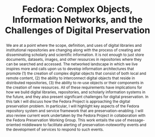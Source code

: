 ---
abstract: We are at a point where the scope, definition, and uses of digital libraries
  and institutional repositories are changing along with the process of creating and
  disseminating scholarly and scientific information.   It is not enough to just store
  documents, datasets, images, and other resources in repositories where they can
  be searched and accessed.   The networked landscape in which we live inspires more
  and calls upon us to develop information architectures that promote (1) the creation
  of complex digital objects that consist of both local and remote content, (2) the
  ability to interconnect digital objects that reside in distributed repositories,
  (3) the ability to re-use objects or their components in the creation of new resources.  All
  of these requirements have implications for how we build digital libraries, repositories,
  and scholarly information systems in the future, and they also present significant
  challenges for digital preservation. In this talk I will discuss how the Fedora
  Project is approaching the digital preservation problem. In particular, I will highlight
  key aspects of the Fedora repository system and service framework that are preservation-enabling.
  I will also review current work undertaken by the Fedora Project in collaboration
  with the Fedora Preservation Working Group. This work entails the use of message-oriented
  middleware to facilitate alerting of preservation-noteworthy events and the development
  of services to respond to such events.
creators:
- Payette , Sandy
date: null
document_url: https://services.phaidra.univie.ac.at/api/object/o:294552/download
grand_parent: iPRES
institutions: []
keywords:
- ithaca
landing_page_url: https://phaidra.univie.ac.at/o:294552
language: eng
layout: publication
license: CC BY-SA 3.0 AT
notes_url: null
parent: iPRES 2006
publication_type: presentation
size: 319991
slides_url: null
source_name: iPRES
title: 'Fedora: Complex Objects, Information Networks, and the Challenges of Digital
  Preservation'
year: 2006
---